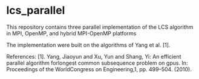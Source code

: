 # lcs_parallel
This repository contains three parallel implementation of the LCS algorithm in MPI, OpenMP, and hybrid MPI-OpenMP platforms

The implementation were built on the algorithms of Yang et al. [1].


References: 
[1]. Yang,  Jiaoyun  and  Xu,  Yun  and  Shang,  Yi:  An  efficient  parallel  algorithm  forlongest  common  subsequence  problem  on  gpus.  In:  Proceedings  of  the  WorldCongress on Engineering,1, pp. 499–504. (2010).

